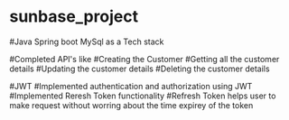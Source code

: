 # sunbase_project

#Java Spring boot MySql as a Tech stack

#Completed API's like 
#Creating the Customer
#Getting all the customer details
#Updating the customer details
#Deleting the customer details

#JWT
#Implemented authentication and authorization using JWT
#Implemented Reresh Token functionality 
#Refresh Token helps user to make request without worring about the time expirey of the token
